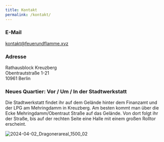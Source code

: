 ```yaml
---
title: Kontakt
permalink: /kontakt/
---
```


### E-Mail

<a href="mailto:kontakt@feuerundflamme.xyz">kontakt@feuerundflamme.xyz</a>

### Adresse

Rathausblock Kreuzberg<br>
Obentrautstraße 1-21<br>
10961 Berlin

### Neues Quartier: Vor / Um / In der Stadtwerkstatt

Die Stadtwerkstatt findet ihr auf dem Gelände hinter dem Finanzamt und der LPG am Mehringdamm in Kreuzberg. Am besten kommt man über die Ecke Mehringdamm/Obentraut Straße auf das Gelände. Von dort folgt ihr der Straße, bis auf der rechten Seite eine Halle mit einem großen Rolltor erscheint.

![2024-04-02_Dragonerareal_1500_02](https://github.com/brennovich/feuerundflamme.xyz/assets/115560099/0bb029dd-8a60-4da7-ac8e-9cf0e5a2a4b3)


